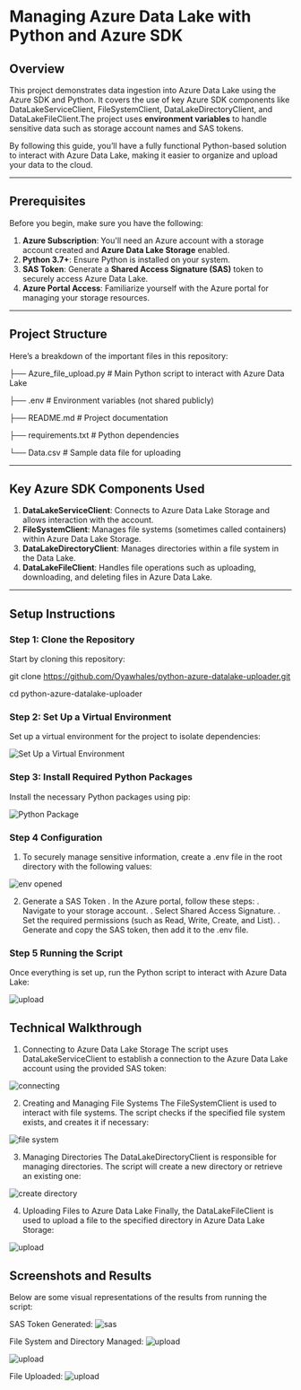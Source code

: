 # Managing Azure Data Lake with Python and Azure SDK

## Overview

This project demonstrates data ingestion into Azure Data Lake using the Azure SDK and Python. It covers the use of key Azure SDK components like DataLakeServiceClient, FileSystemClient, DataLakeDirectoryClient, and DataLakeFileClient.The project uses **environment variables** to handle sensitive data such as storage account names and SAS tokens.

By following this guide, you’ll have a fully functional Python-based solution to interact with Azure Data Lake, making it easier to organize and upload your data to the cloud.

---

## Prerequisites

Before you begin, make sure you have the following:

1. **Azure Subscription**: You'll need an Azure account with a storage account created and **Azure Data Lake Storage** enabled.
2. **Python 3.7+**: Ensure Python is installed on your system.
3. **SAS Token**: Generate a **Shared Access Signature (SAS)** token to securely access Azure Data Lake.
4. **Azure Portal Access**: Familiarize yourself with the Azure portal for managing your storage resources.

---

## Project Structure

Here’s a breakdown of the important files in this repository:

├── Azure_file_upload.py         # Main Python script to interact with Azure Data Lake

├── .env                         # Environment variables (not shared publicly)

├── README.md                    # Project documentation

├── requirements.txt             # Python dependencies

└── Data.csv                     # Sample data file for uploading


---

## Key Azure SDK Components Used

1. **DataLakeServiceClient**: Connects to Azure Data Lake Storage and allows interaction with the account.
2. **FileSystemClient**: Manages file systems (sometimes called containers) within Azure Data Lake Storage.
3. **DataLakeDirectoryClient**: Manages directories within a file system in the Data Lake.
4. **DataLakeFileClient**: Handles file operations such as uploading, downloading, and deleting files in Azure Data Lake.

---

## Setup Instructions

### Step 1: Clone the Repository

Start by cloning this repository:

git clone https://github.com/Oyawhales/python-azure-datalake-uploader.git

cd python-azure-datalake-uploader


### Step 2: Set Up a Virtual Environment
Set up a virtual environment for the project to isolate dependencies:

![Set Up a Virtual Environment](./Img/1%20create%20ve.png)

### Step 3: Install Required Python Packages
Install the necessary Python packages using pip:

![Python Package](./Img/2%20Python%20package.png)

 ### Step 4 Configuration
 1. To securely manage sensitive information, create a .env file in the root directory with the following values:
 
![env opened](./Img/env%20file%20opened.png)

2. Generate a SAS Token
. In the Azure portal, follow these steps:
. Navigate to your storage account.
. Select Shared Access Signature.
. Set the required permissions (such as Read, Write, Create, and List).
. Generate and copy the SAS token, then add it to the .env file.

### Step 5 Running the Script
Once everything is set up, run the Python script to interact with Azure Data Lake:

![upload](./Img/final%20file%20upload.png)


## Technical Walkthrough

1. Connecting to Azure Data Lake Storage
The script uses DataLakeServiceClient to establish a connection to the Azure Data Lake account using the provided SAS token:

![connecting](./Img/6%20Datalakeserviceclient.png)

2. Creating and Managing File Systems
The FileSystemClient is used to interact with file systems. The script checks if the specified file system exists, and creates it if necessary:

![file system](./Img/7%20create%20file%20.png)

3. Managing Directories
The DataLakeDirectoryClient is responsible for managing directories. The script will create a new directory or retrieve an existing one:

![create directory](./Img/8%20create%20directory.png)

4. Uploading Files to Azure Data Lake
Finally, the DataLakeFileClient is used to upload a file to the specified directory in Azure Data Lake Storage:

![upload](./Img/9%20Upload.png)


## Screenshots and Results
Below are some visual representations of the results from running the script:

SAS Token Generated:
![sas](./Img/B%20generate%20sas%20token.png)

File System and Directory Managed:
![upload](./Img/C%20container%20created%20.png)

![upload](./Img/D%20directory%20created%20.png)

File Uploaded:
![upload](./Img/E%20data%20loaded%20.png)









